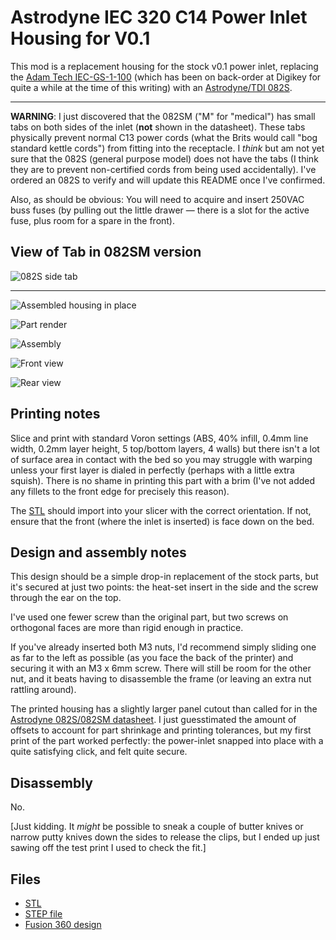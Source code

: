 # Astrodyne IEC 320 C14 Power Inlet Housing for V0.1

This mod is a replacement housing for the stock v0.1 power inlet, replacing the [Adam
Tech
IEC-GS-1-100](https://www.digikey.com/en/products/detail/adam-tech/IEC-GS-1-100/9831135)
(which has been on back-order at Digikey for quite a while at the time of
this writing) with an
[Astrodyne/TDI
082S](https://www.mouser.com/ProductDetail/Astrodyne-TDI/082S0150000?qs=eP2BKZSCXI7jG836kH3rhw%3D%3D).

-------

**WARNING**: I just discovered that the 082SM ("M" for "medical") has small tabs on both sides of
the inlet (**not** shown in the datasheet). These tabs physically prevent normal C13 power
cords (what the Brits would call "bog standard kettle cords") from fitting into the
receptacle. I _think_ but am not yet sure that the 082S (general purpose model)
does not have the tabs (I think they are to prevent non-certified
cords from being used accidentally). I've ordered an 082S to verify and will
update this README once I've confirmed.

Also, as should be obvious: You will need to acquire and insert 250VAC buss
fuses (by pulling out the little drawer &mdash; there is a slot for the active
fuse, plus room for a spare in the front).

## View of Tab in 082SM version

![082S side tab](./images/082SM-tabs.jpg)

-------

![Assembled housing in place](./images/in-situ.jpg)

![Part render](./images/power-inlet-astrodyne.png)

![Assembly](./images/disassembled.jpg)

![Front view](./images/front-view.jpg)

![Rear view](./images/rear-view.jpg)

## Printing notes

Slice and print with standard Voron settings (ABS, 40% infill, 0.4mm line width,
0.2mm layer height, 5 top/bottom layers, 4 walls) but there isn't a lot of
surface area in contact with the bed so you may struggle with warping unless
your first layer is dialed in perfectly (perhaps with a little extra squish).
There is no shame in printing this part with a brim (I've not added any fillets
to the front edge for precisely this reason).

The [STL](./STLs/astrodyne-inlet.stl) should import into your slicer with the
correct orientation. If not, ensure that the front (where the inlet is inserted)
is face down on the bed.

## Design and assembly notes

This design should be a simple drop-in replacement of the stock parts, but it's
secured at just two points: the heat-set insert in the side and the screw
through the ear on the top. 

I've used one fewer screw than the original part, but two screws on
orthogonal faces are more than rigid enough in practice.

If you've already inserted both M3 nuts, I'd recommend simply sliding one as far
to the left as possible (as you face the back of the printer) and securing it
with an M3 x 6mm screw. There will still be room for the other nut, and it beats
having to disassemble the frame (or leaving an extra nut rattling around).

The printed housing has a slightly larger panel cutout than called for in the
[Astrodyne 082S/082SM
datasheet](https://www.mouser.com/ProductDetail/astrodyne-tdi/082sm0150000/?qs=eP2BKZSCXI4KQZVxn1eqpw%3D%3D).
I just guesstimated the amount of offsets to account for part shrinkage and
printing tolerances, but my first print of the part worked perfectly: the
power-inlet snapped into place with a quite satisfying click, and felt quite
secure.

## Disassembly

No.

[Just kidding. It _might_ be possible to sneak a couple of butter knives or
narrow putty knives down the sides to release the clips, but I ended up just
sawing off the test print I used to check the fit.]

## Files

- [STL](./STLs/astrodyne-inlet.stl)
- [STEP file](./CAD/power-inlet-astrodyne.step)
- [Fusion 360 design](./CAD/power-inlet-astrodyne.f3d)
